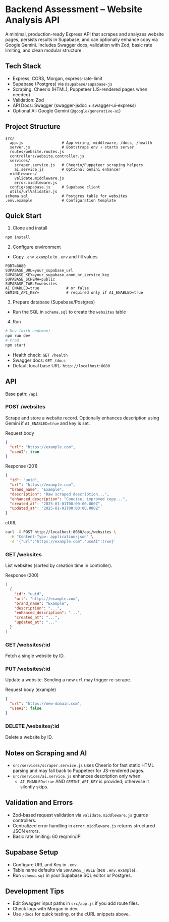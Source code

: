 # Backend Assessment – Website Analysis API

A minimal, production-ready Express API that scrapes and analyzes website pages, persists results in Supabase, and can optionally enhance copy via Google Gemini. Includes Swagger docs, validation with Zod, basic rate limiting, and clean modular structure.

## Tech Stack
- Express, CORS, Morgan, express-rate-limit
- Supabase (Postgres) via `@supabase/supabase-js`
- Scraping: Cheerio (HTML), Puppeteer (JS-rendered pages when needed)
- Validation: Zod
- API Docs: Swagger (swagger-jsdoc + swagger-ui-express)
- Optional AI: Google Gemini (`@google/generative-ai`)

## Project Structure
```
src/
  app.js                 # App wiring, middleware, /docs, /health
  server.js              # Bootstraps env + starts server
  routes/website.routes.js
  controllers/website.controller.js
  services/
    scraper.service.js   # Cheerio/Puppeteer scraping helpers
    ai.service.js        # Optional Gemini enhancer
  middlewares/
    validate.middleware.js
    error.middleware.js
  config/supabase.js     # Supabase client
  utils/urlValidator.js
schema.sql               # Postgres table for websites
.env.example             # Configuration template
```

## Quick Start
1. Clone and install
```bash
npm install
```
2. Configure environment
- Copy `.env.example` to `.env` and fill values
```
PORT=8080
SUPABASE_URL=your_supabase_url
SUPABASE_KEY=your_supabase_anon_or_service_key
SUPABASE_SCHEMA=public
SUPABASE_TABLE=websites
AI_ENABLED=true            # or false
GEMINI_API_KEY=            # required only if AI_ENABLED=true
```
3. Prepare database (Supabase/Postgres)
- Run the SQL in `schema.sql` to create the `websites` table

4. Run
```bash
# Dev (with nodemon)
npm run dev
# Prod
npm start
```

- Health check: `GET /health`
- Swagger docs: `GET /docs`
- Default local base URL: `http://localhost:8080`

## API
Base path: `/api`

### POST /websites
Scrape and store a website record. Optionally enhances description using Gemini if `AI_ENABLED=true` and key is set.

Request body
```json
{
  "url": "https://example.com",
  "useAI": true
}
```
Response (201)
```json
{
  "id": "uuid",
  "url": "https://example.com",
  "brand_name": "Example",
  "description": "Raw scraped description...",
  "enhanced_description": "Concise, improved copy...",
  "created_at": "2025-01-01T00:00:00.000Z",
  "updated_at": "2025-01-01T00:00:00.000Z"
}
```

cURL
```bash
curl -X POST http://localhost:8080/api/websites \
  -H "Content-Type: application/json" \
  -d '{"url":"https://example.com","useAI":true}'
```

### GET /websites
List websites (sorted by creation time in controller).

Response (200)
```json
[
  {
    "id": "uuid",
    "url": "https://example.com",
    "brand_name": "Example",
    "description": "...",
    "enhanced_description": "...",
    "created_at": "...",
    "updated_at": "..."
  }
]
```

### GET /websites/:id
Fetch a single website by ID.

### PUT /websites/:id
Update a website. Sending a new `url` may trigger re-scrape.

Request body (example)
```json
{
  "url": "https://new-domain.com",
  "useAI": false
}
```

### DELETE /websites/:id
Delete a website by ID.

## Notes on Scraping and AI
- `src/services/scraper.service.js` uses Cheerio for fast static HTML parsing and may fall back to Puppeteer for JS-rendered pages.
- `src/services/ai.service.js` enhances description only when:
  - `AI_ENABLED=true` AND `GEMINI_API_KEY` is provided; otherwise it silently skips.

## Validation and Errors
- Zod-based request validation via `validate.middleware.js` guards controllers.
- Centralized error handling in `error.middleware.js` returns structured JSON errors.
- Basic rate limiting: 60 req/min/IP.

## Supabase Setup
- Configure URL and Key in `.env`.
- Table name defaults via `SUPABASE_TABLE` (see `.env.example`).
- Run `schema.sql` in your Supabase SQL editor or Postgres.

## Development Tips
- Edit Swagger input paths in `src/app.js` if you add route files.
- Check logs with Morgan in dev.
- Use `/docs` for quick testing, or the cURL snippets above.
